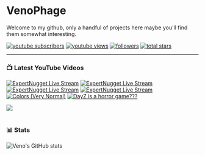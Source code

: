 # VenoPhage

Welcome to my github, only a handful of projects here maybe you'll find them somewhat interesting.

   <p align="left">
      <a href="https://www.youtube.com/@expertnugget?sub_confirmation=1">
         <img alt="youtube subscribers" title="Subscribe to my YouTube channel" src="https://custom-icon-badges.demolab.com/youtube/channel/subscribers/UCnAIFEysXmB-Yb3LqmOKIFg?color=%23E05D44&label=SUBSCRIBE&logo=video&logoColor=white&style=for-the-badge&labelColor=CE4630"/></a> 
      <a href="https://www.youtube.com/@expertnugget">
         <img alt="youtube views" title="YouTube views" src="https://custom-icon-badges.demolab.com/youtube/channel/views/UCnAIFEysXmB-Yb3LqmOKIFg?color=%23E1AD0E&logo=eye&logoColor=white&style=for-the-badge&labelColor=C79600"/></a> 
      <a href="https://github.com/VenoPhage?tab=followers">
         <img alt="followers" title="Follow me on Github" src="https://custom-icon-badges.demolab.com/github/followers/VenoPhage?color=236ad3&labelColor=1155ba&style=for-the-badge&logo=person-add&label=Follow&logoColor=white"/></a>
      <a href="https://github.com/VenoPhage?tab=repositories&sort=stargazers">
         <img alt="total stars" title="Total stars on GitHub" src="https://custom-icon-badges.demolab.com/github/stars/VenoPhage?color=55960c&style=for-the-badge&labelColor=488207&logo=star"/></a>
   </p>

---

### 📺 Latest YouTube Videos

<!-- BEGIN YOUTUBE-CARDS -->
[![ExpertNugget Live Stream](https://ytcards.demolab.com/?id=HhiAuKS3fI8&title=ExpertNugget+Live+Stream&lang=en&timestamp=1744874579&background_color=%230d1117&title_color=%23ffffff&stats_color=%23dedede&max_title_lines=1&width=250&border_radius=5&duration=194 "ExpertNugget Live Stream")](https://www.youtube.com/watch?v=HhiAuKS3fI8)
[![ExpertNugget Live Stream](https://ytcards.demolab.com/?id=8cCXyW8dyRs&title=ExpertNugget+Live+Stream&lang=en&timestamp=1744873844&background_color=%230d1117&title_color=%23ffffff&stats_color=%23dedede&max_title_lines=1&width=250&border_radius=5&duration=37 "ExpertNugget Live Stream")](https://www.youtube.com/watch?v=8cCXyW8dyRs)
[![ExpertNugget Live Stream](https://ytcards.demolab.com/?id=u8GUlFjfdGU&title=ExpertNugget+Live+Stream&lang=en&timestamp=1744873267&background_color=%230d1117&title_color=%23ffffff&stats_color=%23dedede&max_title_lines=1&width=250&border_radius=5&duration=654 "ExpertNugget Live Stream")](https://www.youtube.com/watch?v=u8GUlFjfdGU)
[![ExpertNugget Live Stream](https://ytcards.demolab.com/?id=EjWVe5nxo5o&title=ExpertNugget+Live+Stream&lang=en&timestamp=1744831387&background_color=%230d1117&title_color=%23ffffff&stats_color=%23dedede&max_title_lines=1&width=250&border_radius=5&duration=0 "ExpertNugget Live Stream")](https://www.youtube.com/watch?v=EjWVe5nxo5o)
[![Colors (Very Normal)](https://ytcards.demolab.com/?id=yjHsvWGJVVM&title=Colors+%28Very+Normal%29&lang=en&timestamp=1695095788&background_color=%230d1117&title_color=%23ffffff&stats_color=%23dedede&max_title_lines=1&width=250&border_radius=5&duration=20 "Colors (Very Normal)")](https://www.youtube.com/watch?v=yjHsvWGJVVM)
[![DayZ is a horror game???](https://ytcards.demolab.com/?id=vuCMHd2cQV8&title=DayZ+is+a+horror+game%3F%3F%3F&lang=en&timestamp=1671816168&background_color=%230d1117&title_color=%23ffffff&stats_color=%23dedede&max_title_lines=1&width=250&border_radius=5&duration=301 "DayZ is a horror game???")](https://www.youtube.com/watch?v=vuCMHd2cQV8)
<!-- END YOUTUBE-CARDS -->

[<img src="https://custom-icon-badges.demolab.com/badge/-Subscribe%20For%20More-red?style=for-the-badge&logo=video&logoColor=white"/>](https://www.youtube.com/@expertnugget?sub_confirmation=1)

#

### 📊 Stats

![Veno's GitHub stats](https://github-readme-stats.vercel.app/api?username=venophage&show_icons=true&theme=gruvbox)

<!-- ![GitHub Streak](https://streak-stats.demolab.com?user=ForrestKnight&theme=gruvbox&border_radius=4.5) -->

